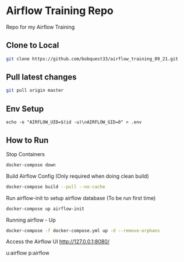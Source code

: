 # Airflow Training Repo

Repo for my Airflow Training

## Clone to Local

```bash
git clone https://github.com/bobquest33/airflow_training_09_21.git
```

## Pull latest changes


```bash
git pull origin master
```

## Env Setup

```
echo -e "AIRFLOW_UID=$(id -u)\nAIRFLOW_GID=0" > .env
```

## How to Run


Stop Containers

```bash
docker-compose down
```

Build Airflow Config (Only required when doing clean build)

```bash
docker-compose build --pull --no-cache
```

Run airflow-init to setup airflow database (To be run first time)

```bash
docker-compose up airflow-init
```

Running airflow - Up

```bash
docker-compose -f docker-compose.yml up -d --remove-orphans
```

Access the Airflow UI
http://127.0.0.1:8080/

u:airflow
p:airflow
